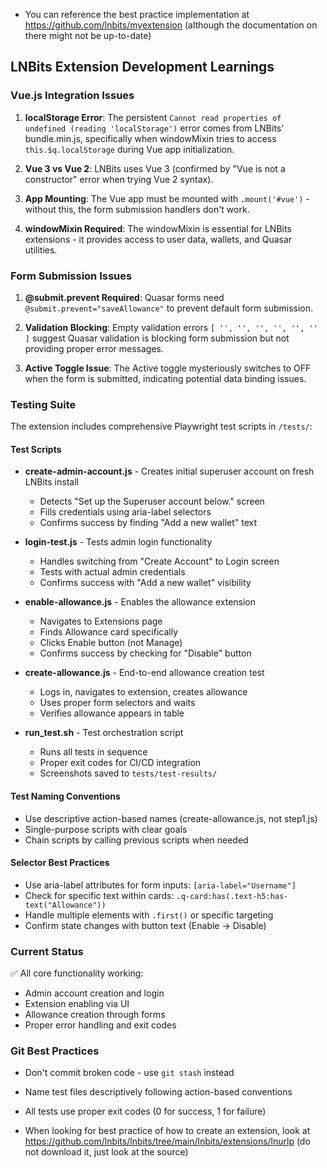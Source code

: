 - You can reference the best practice implementation at https://github.com/lnbits/myextension (although the documentation on there might not be up-to-date)

## LNBits Extension Development Learnings

### Vue.js Integration Issues
1. **localStorage Error**: The persistent `Cannot read properties of undefined (reading 'localStorage')` error comes from LNBits' bundle.min.js, specifically when windowMixin tries to access `this.$q.localStorage` during Vue app initialization.

2. **Vue 3 vs Vue 2**: LNBits uses Vue 3 (confirmed by "Vue is not a constructor" error when trying Vue 2 syntax).

3. **App Mounting**: The Vue app must be mounted with `.mount('#vue')` - without this, the form submission handlers don't work.

4. **windowMixin Required**: The windowMixin is essential for LNBits extensions - it provides access to user data, wallets, and Quasar utilities.

### Form Submission Issues
1. **@submit.prevent Required**: Quasar forms need `@submit.prevent="saveAllowance"` to prevent default form submission.

2. **Validation Blocking**: Empty validation errors `[ '', '', '', '', '', '' ]` suggest Quasar validation is blocking form submission but not providing proper error messages.

3. **Active Toggle Issue**: The Active toggle mysteriously switches to OFF when the form is submitted, indicating potential data binding issues.

### Testing Suite
The extension includes comprehensive Playwright test scripts in `/tests/`:

#### Test Scripts
- **create-admin-account.js** - Creates initial superuser account on fresh LNBits install
  - Detects "Set up the Superuser account below." screen
  - Fills credentials using aria-label selectors
  - Confirms success by finding "Add a new wallet" text
  
- **login-test.js** - Tests admin login functionality
  - Handles switching from "Create Account" to Login screen
  - Tests with actual admin credentials
  - Confirms success with "Add a new wallet" visibility
  
- **enable-allowance.js** - Enables the allowance extension
  - Navigates to Extensions page
  - Finds Allowance card specifically
  - Clicks Enable button (not Manage)
  - Confirms success by checking for "Disable" button
  
- **create-allowance.js** - End-to-end allowance creation test
  - Logs in, navigates to extension, creates allowance
  - Uses proper form selectors and waits
  - Verifies allowance appears in table
  
- **run_test.sh** - Test orchestration script
  - Runs all tests in sequence
  - Proper exit codes for CI/CD integration
  - Screenshots saved to `tests/test-results/`

#### Test Naming Conventions
- Use descriptive action-based names (create-allowance.js, not step1.js)
- Single-purpose scripts with clear goals
- Chain scripts by calling previous scripts when needed

#### Selector Best Practices
- Use aria-label attributes for form inputs: `[aria-label="Username"]`
- Check for specific text within cards: `.q-card:has(.text-h5:has-text("Allowance"))`
- Handle multiple elements with `.first()` or specific targeting
- Confirm state changes with button text (Enable → Disable)

### Current Status
✅ All core functionality working:
- Admin account creation and login
- Extension enabling via UI
- Allowance creation through forms
- Proper error handling and exit codes

### Git Best Practices
- Don't commit broken code - use `git stash` instead
- Name test files descriptively following action-based conventions
- All tests use proper exit codes (0 for success, 1 for failure)

- When looking for best practice of how to create an extension, look at https://github.com/lnbits/lnbits/tree/main/lnbits/extensions/lnurlp (do not download it, just look at the source)